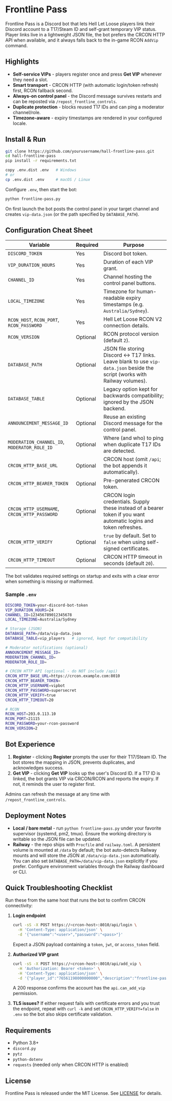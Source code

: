 # Frontline Pass

Frontline Pass is a Discord bot that lets Hell Let Loose players link their Discord account to a T17/Steam ID and self-grant temporary VIP status. Player links live in a lightweight JSON file, the bot prefers the CRCON HTTP API when available, and it always falls back to the in-game RCON `AddVip` command.

## Highlights

- **Self-service VIPs** - players register once and press **Get VIP** whenever they need a slot.
- **Smart transport** - CRCON HTTP (with automatic login/token refresh) first, RCON fallback second.
- **Always-on control panel** - the Discord message survives restarts and can be reposted via `/repost_frontline_controls`.
- **Duplicate protection** - blocks reused T17 IDs and can ping a moderator channel/role.
- **Timezone-aware** - expiry timestamps are rendered in your configured locale.

## Install & Run

```bash
git clone https://github.com/yourusername/hall-frontline-pass.git
cd hall-frontline-pass
pip install -r requirements.txt

copy .env.dist .env   # Windows
# or
cp .env.dist .env     # macOS / Linux
```

Configure `.env`, then start the bot:

```bash
python frontline-pass.py
```

On first launch the bot posts the control panel in your target channel and creates `vip-data.json` (or the path specified by `DATABASE_PATH`).

## Configuration Cheat Sheet

| Variable | Required | Purpose |
| --- | --- | --- |
| `DISCORD_TOKEN` | Yes | Discord bot token. |
| `VIP_DURATION_HOURS` | Yes | Duration of each VIP grant. |
| `CHANNEL_ID` | Yes | Channel hosting the control panel buttons. |
| `LOCAL_TIMEZONE` | Yes | Timezone for human-readable expiry timestamps (e.g. `Australia/Sydney`). |
| `RCON_HOST`, `RCON_PORT`, `RCON_PASSWORD` | Yes | Hell Let Loose RCON V2 connection details. |
| `RCON_VERSION` | Optional | RCON protocol version (default `2`). |
| `DATABASE_PATH` | Optional | JSON file storing Discord <-> T17 links. Leave blank to use `vip-data.json` beside the script (works with Railway volumes). |
| `DATABASE_TABLE` | Optional | Legacy option kept for backwards compatibility; ignored by the JSON backend. |
| `ANNOUNCEMENT_MESSAGE_ID` | Optional | Reuse an existing Discord message for the control panel. |
| `MODERATION_CHANNEL_ID`, `MODERATOR_ROLE_ID` | Optional | Where (and who) to ping when duplicate T17 IDs are detected. |
| `CRCON_HTTP_BASE_URL` | Optional | CRCON host (omit `/api`; the bot appends it automatically). |
| `CRCON_HTTP_BEARER_TOKEN` | Optional | Pre-generated CRCON token. |
| `CRCON_HTTP_USERNAME`, `CRCON_HTTP_PASSWORD` | Optional | CRCON login credentials. Supply these instead of a bearer token if you want automatic logins and token refreshes. |
| `CRCON_HTTP_VERIFY` | Optional | `true` by default. Set to `false` when using self-signed certificates. |
| `CRCON_HTTP_TIMEOUT` | Optional | CRCON HTTP timeout in seconds (default `20`). |

The bot validates required settings on startup and exits with a clear error when something is missing or malformed.

### Sample `.env`

```bash
DISCORD_TOKEN=your-discord-bot-token
VIP_DURATION_HOURS=24
CHANNEL_ID=123456789012345678
LOCAL_TIMEZONE=Australia/Sydney

# Storage (JSON)
DATABASE_PATH=/data/vip-data.json
DATABASE_TABLE=vip_players   # ignored, kept for compatibility

# Moderator notifications (optional)
ANNOUNCEMENT_MESSAGE_ID=
MODERATION_CHANNEL_ID=
MODERATOR_ROLE_ID=

# CRCON HTTP API (optional - do NOT include /api)
CRCON_HTTP_BASE_URL=https://crcon.example.com:8010
CRCON_HTTP_BEARER_TOKEN=
CRCON_HTTP_USERNAME=vipbot
CRCON_HTTP_PASSWORD=supersecret
CRCON_HTTP_VERIFY=true
CRCON_HTTP_TIMEOUT=20

# RCON
RCON_HOST=203.0.113.10
RCON_PORT=21115
RCON_PASSWORD=your-rcon-password
RCON_VERSION=2
```

## Bot Experience

1. **Register** - clicking **Register** prompts the user for their T17/Steam ID. The bot stores the mapping in JSON, prevents duplicates, and acknowledges success.
2. **Get VIP** - clicking **Get VIP** looks up the user's Discord ID. If a T17 ID is linked, the bot grants VIP via CRCON/RCON and reports the expiry. If not, it reminds the user to register first.

Admins can refresh the message at any time with `/repost_frontline_controls`.

## Deployment Notes

- **Local / bare metal** - run `python frontline-pass.py` under your favorite supervisor (systemd, pm2, tmux). Ensure the working directory is writable so the JSON file can be updated.
- **Railway** - the repo ships with `Procfile` and `railway.toml`. A persistent volume is mounted at `/data` by default; the bot auto-detects Railway mounts and will store the JSON at `/data/vip-data.json` automatically. You can also set `DATABASE_PATH=/data/vip-data.json` explicitly if you prefer. Configure environment variables through the Railway dashboard or CLI.

## Quick Troubleshooting Checklist

Run these from the same host that runs the bot to confirm CRCON connectivity:

1. **Login endpoint**
   ```bash
   curl -sS -X POST https://<crcon-host>:8010/api/login \
     -H 'Content-Type: application/json' \
     -d '{"username":"<user>","password":"<pass>"}'
   ```
   Expect a JSON payload containing a `token`, `jwt`, or `access_token` field.

2. **Authorized VIP grant**
   ```bash
   curl -sS -X POST https://<crcon-host>:8010/api/add_vip \
     -H 'Authorization: Bearer <token>' \
     -H 'Content-Type: application/json' \
     -d '{"player_id":"76561198000000000","description":"frontline-pass","expiration":"2025-11-01T12:00:00Z"}'
   ```
   A 200 response confirms the account has the `api.can_add_vip` permission.

3. **TLS issues?** If either request fails with certificate errors and you trust the endpoint, repeat with `curl -k` and set `CRCON_HTTP_VERIFY=false` in `.env` so the bot also skips certificate validation.

## Requirements

- Python 3.8+
- `discord.py`
- `pytz`
- `python-dotenv`
- `requests` (needed only when CRCON HTTP is enabled)

## License

Frontline Pass is released under the MIT License. See [LICENSE](LICENSE) for details.

